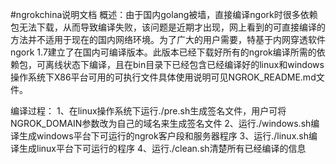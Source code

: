 #ngrokchina说明文档
概述：由于国内golang被墙，直接编译ngork时很多依赖包无法下载，从而导致编译失败，该问题是近期才出现，网上看到的可直接编译的方法并不适用于现在的国内网络环境。为了广大的用户需要，特基于内网穿透软件ngork 1.7建立了在国内可编译版本。此版本已经下载好所有的ngrok编译所需的依赖包，可离线状态下编译，且在bin目录下已经包含已经编译好的linux和windows操作系统下X86平台可用的可执行文件具体使用说明可见NGROK_README.md文件。

编译过程：
1、在linux操作系统下运行./pre.sh生成签名文件，用户可将NGROK_DOMAIN参数改为自己的域名来生成签名文件
2、运行./windows.sh编译生成windows平台下可运行的ngrok客户段和服务器程序
3、运行./linux.sh编译生成linux平台下可运行的程序
4、运行./clean.sh清楚所有已经编译的信息
